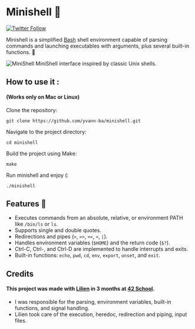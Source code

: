 # Minishell 🐚

[![Twitter Follow](https://img.shields.io/twitter/follow/yvann_mp4?style=social)](https://twitter.com/yvann_mp4)

Minishell is a simplified [Bash](https://en.wikipedia.org/wiki/Bash_(Unix_shell)) shell environment capable of parsing commands and launching executables with arguments, plus several built-in functions. 🚀

![MiniShell](minishell-pic.png)
MiniShell interface inspired by classic Unix shells.


## How to use it :
#### (Works only on Mac or Linux)

Clone the repository:

`git clone https://github.com/yvann-ba/minishell.git`

Navigate to the project directory:

`cd minishell`

Build the project using Make:

`make`

Run minishell and enjoy (:

`./minishell`

## Features 🌟
- Executes commands from an absolute, relative, or environment PATH like `/bin/ls` or `ls`.
- Supports single and double quotes.
- Redirections and pipes (`>`, `>>`, `<<`, `<`, `|`).
- Handles environment variables (`$HOME`) and the return code (`$?`).
- Ctrl-C, Ctrl-\, and Ctrl-D are implemented to handle interrupts and exits.
- Built-in functions: `echo`, `pwd`, `cd`, `env`, `export`, `unset`, and `exit`.

## Credits
#### This project was made with [Lilien](https://twitter.com/Lilien_RIG) in 3 months at [42 School](https://en.wikipedia.org/wiki/42_(school)).
- I was responsible for the parsing, environment variables, built-in functions, and signal handling.
- Lilien took care of the execution, heredoc, redirection and piping, input files.
